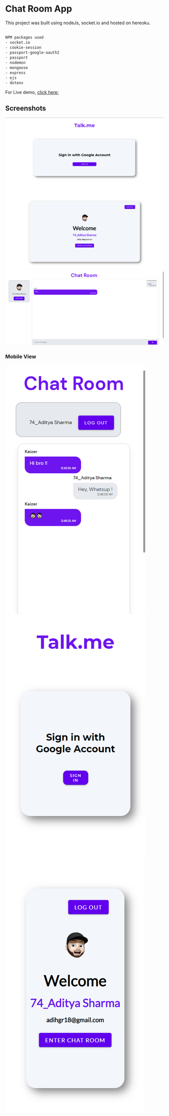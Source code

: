 # Chat Room App

This project was built using nodeJs, socket.io and hosted on hereoku.

##

```
NPM packages used
- socket.io
- cookie-session
- passport-google-oauth2
- passport
- nodemon
- mongoose
- express
- ejs
- dotenv
```

For Live demo, [click here:](https://talk-me-chat.herokuapp.com/)

## Screenshots

<img src="images/ss1.png">
<img src="images/ss2.png">
<img src="images/ss3.png">
<br>
<h3> Mobile View</h3>
<img src="images/ss4.png">
<img src="images/ss5.png">
<img src="images/ss6.png">
